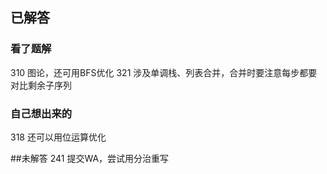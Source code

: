## 已解答

### 看了题解
310 图论，还可用BFS优化
321 涉及单调栈、列表合并，合并时要注意每步都要对比剩余子序列

### 自己想出来的
318 还可以用位运算优化

##未解答
241 提交WA，尝试用分治重写